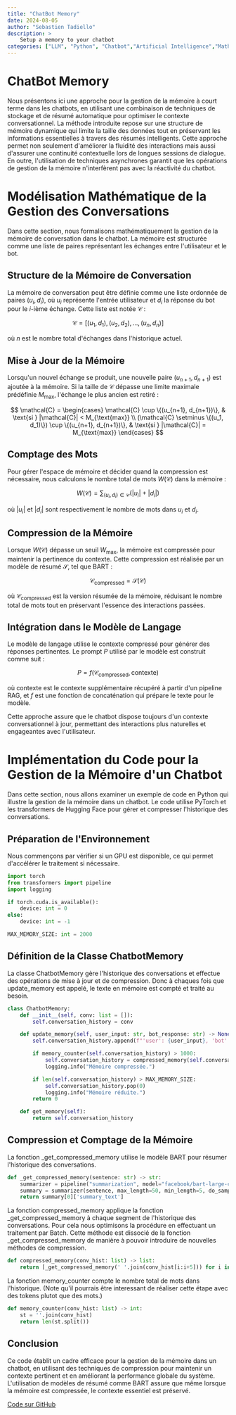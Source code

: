 ```yaml
---
title: "ChatBot Memory"
date: 2024-08-05
author: "Sebastien Tadiello"
description: >
    Setup a memory to your chatbot
categories: ["LLM", "Python", "Chatbot","Artificial Intelligence","Mathematics","NLP","Machine Learning","Memory"]
---
```


# ChatBot Memory

Nous présentons ici une approche pour la gestion de la mémoire à court terme dans les chatbots, en utilisant une combinaison de techniques de stockage et de résumé automatique pour optimiser le contexte conversationnel. La méthode introduite repose sur une structure de mémoire dynamique qui limite la taille des données tout en préservant les informations essentielles à travers des résumés intelligents. Cette approche permet non seulement d'améliorer la fluidité des interactions mais aussi d'assurer une continuité contextuelle lors de longues sessions de dialogue. En outre, l'utilisation de techniques asynchrones garantit que les opérations de gestion de la mémoire n'interfèrent pas avec la réactivité du chatbot.

# Modélisation Mathématique de la Gestion des Conversations

Dans cette section, nous formalisons mathématiquement la gestion de la mémoire de conversation dans le chatbot. La mémoire est structurée comme une liste de paires représentant les échanges entre l'utilisateur et le bot.

## Structure de la Mémoire de Conversation

La mémoire de conversation peut être définie comme une liste ordonnée de paires $(u_i, d_i)$, où $u_i$ représente l'entrée utilisateur et $d_i$ la réponse du bot pour le $i$-ième échange. Cette liste est notée $\mathcal{C}$ :

$$
\mathcal{C} = [(u_1, d_1), (u_2, d_2), \ldots, (u_n, d_n)]
$$

où $n$ est le nombre total d'échanges dans l'historique actuel.

## Mise à Jour de la Mémoire

Lorsqu'un nouvel échange se produit, une nouvelle paire $(u_{n+1}, d_{n+1})$ est ajoutée à la mémoire. Si la taille de $\mathcal{C}$ dépasse une limite maximale prédéfinie $M_{\text{max}}$, l'échange le plus ancien est retiré :

$$
\mathcal{C} = 
\begin{cases} 
\mathcal{C} \cup \{(u_{n+1}, d_{n+1})\}, & \text{si } |\mathcal{C}| < M_{\text{max}} \\
(\mathcal{C} \setminus \{(u_1, d_1)\}) \cup \{(u_{n+1}, d_{n+1})\}, & \text{si } |\mathcal{C}| = M_{\text{max}}
\end{cases}
$$

## Comptage des Mots

Pour gérer l'espace de mémoire et décider quand la compression est nécessaire, nous calculons le nombre total de mots $W(\mathcal{C})$ dans la mémoire :

$$
W(\mathcal{C}) = \sum_{(u_i, d_i) \in \mathcal{C}} (|u_i| + |d_i|)
$$

où $|u_i|$ et $|d_i|$ sont respectivement le nombre de mots dans $u_i$ et $d_i$.

## Compression de la Mémoire

Lorsque $W(\mathcal{C})$ dépasse un seuil $W_{\text{max}}$, la mémoire est compressée pour maintenir la pertinence du contexte. Cette compression est réalisée par un modèle de résumé $\mathcal{S}$, tel que BART :

$$
\mathcal{C}_{\text{compressed}} = \mathcal{S}(\mathcal{C})
$$

où $\mathcal{C}_{\text{compressed}}$ est la version résumée de la mémoire, réduisant le nombre total de mots tout en préservant l'essence des interactions passées.

## Intégration dans le Modèle de Langage

Le modèle de langage utilise le contexte compressé pour générer des réponses pertinentes. Le prompt $P$ utilisé par le modèle est construit comme suit :

$$
P = f(\mathcal{C}_{\text{compressed}}, \text{contexte})
$$

où $\text{contexte}$ est le contexte supplémentaire récupéré à partir d'un pipeline RAG, et $f$ est une fonction de concaténation qui prépare le texte pour le modèle.

Cette approche assure que le chatbot dispose toujours d'un contexte conversationnel à jour, permettant des interactions plus naturelles et engageantes avec l'utilisateur.

# Implémentation du Code pour la Gestion de la Mémoire d'un Chatbot

Dans cette section, nous allons examiner un exemple de code en Python qui illustre la gestion de la mémoire dans un chatbot. Le code utilise PyTorch et les transformers de Hugging Face pour gérer et compresser l'historique des conversations.

## Préparation de l'Environnement

Nous commençons par vérifier si un GPU est disponible, ce qui permet d'accélérer le traitement si nécessaire.

``` python
import torch
from transformers import pipeline
import logging

if torch.cuda.is_available():
    device: int = 0
else:
    device: int = -1

MAX_MEMORY_SIZE: int = 2000

```

## Définition de la Classe ChatbotMemory

La classe ChatbotMemory gère l'historique des conversations et effectue des opérations de mise à jour et de compression. Donc à chaques fois que update_memory est appelé, le texte en mémoire est compté et traité au besoin.

```python
class ChatbotMemory:
    def __init__(self, conv: list = []):
        self.conversation_history = conv

    def update_memory(self, user_input: str, bot_response: str) -> None:
        self.conversation_history.append(f"'user': {user_input}, 'bot': {bot_response}")

        if memory_counter(self.conversation_history) > 1000:
            self.conversation_history = compressed_memory(self.conversation_history)
            logging.info("Mémoire compressée.")

        if len(self.conversation_history) > MAX_MEMORY_SIZE:
            self.conversation_history.pop(0)
            logging.info("Mémoire réduite.")
        return 0

    def get_memory(self):
        return self.conversation_history
```

## Compression et Comptage de la Mémoire

La fonction _get_compressed_memory utilise le modèle BART pour résumer l'historique des conversations.

```python
def _get_compressed_memory(sentence: str) -> str:
    summarizer = pipeline("summarization", model="facebook/bart-large-cnn", device=device)
    summary = summarizer(sentence, max_length=50, min_length=5, do_sample=False)
    return summary[0]['summary_text']
```

La fonction compressed_memory applique la fonction _get_compressed_memory à chaque segment de l'historique des conversations. Pour cela nous optimisons la procédure en effectuant un traitement par Batch. Cette méthode est dissocié de la fonction _get_compressed_memory de manière à pouvoir introduire de nouvelles méthodes de compression.

```python
def compressed_memory(conv_hist: list) -> list:
    return [_get_compressed_memory(' '.join(conv_hist[i:i+5])) for i in range(0, len(conv_hist), 5)]
```

La fonction memory_counter compte le nombre total de mots dans l'historique. (Note qu'il pourrais être interessant de réaliser cette étape avec des tokens plutot que des mots.)

```python
def memory_counter(conv_hist: list) -> int:
    st = ''.join(conv_hist)
    return len(st.split())
```

## Conclusion

Ce code établit un cadre efficace pour la gestion de la mémoire dans un chatbot, en utilisant des techniques de compression pour maintenir un contexte pertinent et en améliorant la performance globale du système. L'utilisation de modèles de résumé comme BART assure que même lorsque la mémoire est compressée, le contexte essentiel est préservé.

[Code sur GitHub](https://github.com/sebDtSci/ShortTerm-memory)